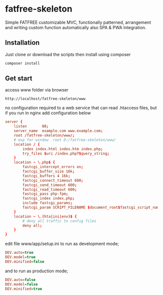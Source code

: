 # fatfree-skeleton
Simple FATFREE customizable MVC, functionally patterned, arrangement and writing custom function automatically also SPA & PWA Integration.
## Installation
Just clone or download the scripts then install using composer
```html
composer install
```
## Get start
access www folder via browser
```text
http://localhost/fatfree-skeleton/www 
```
no configuration required to a web service that can read .htaccess files, but if you run in nginx add configuration below
```conf
server {
    listen       80;
    server_name  example.com www.example.com;
    root /fatfree-skeleton/www/;    
    # exp for window  root D:/fatfree-skeleton/www/
    location / {
        index index.html index.htm index.php;      
        try_files $uri /index.php?$query_string;
    }
    location ~ \.php$ {
        fastcgi_intercept_errors on;
        fastcgi_buffer_size 16k;
        fastcgi_buffers 4 16k;
        fastcgi_connect_timeout 600;
        fastcgi_send_timeout 600;
        fastcgi_read_timeout 600;
        fastcgi_pass php-fpm;
        fastcgi_index index.php;
        include fastcgi_params;
        fastcgi_param SCRIPT_FILENAME $document_root$fastcgi_script_name;
    }
    location ~ \.(hta|ini|env)$ {
        # deny all traffic to config files
        deny all;
    }
}
```
edit file www/app/setup.ini to run as development mode;
```ini
DEV.auto=true
DEV.model=true
DEV.minified=false
```
and to run as production mode;
```ini
DEV.auto=false
DEV.model=false
DEV.minified=true
```
